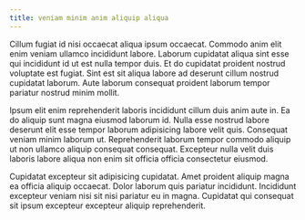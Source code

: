 ```yaml
---
title: veniam minim anim aliquip aliqua
---
```


Cillum fugiat id nisi occaecat aliqua ipsum occaecat. Commodo anim elit enim veniam ullamco incididunt labore. Laborum cupidatat aliqua sint esse qui incididunt id ut est nulla tempor duis. Et do cupidatat proident nostrud voluptate est fugiat. Sint est sit aliqua labore ad deserunt cillum nostrud cupidatat laborum. Aute laborum consequat proident laborum tempor pariatur nostrud minim mollit.

Ipsum elit enim reprehenderit laboris incididunt cillum duis anim aute in. Ea do aliquip sunt magna eiusmod laborum id. Nulla esse nostrud labore deserunt elit esse tempor laborum adipisicing labore velit quis. Consequat veniam minim laborum ut. Reprehenderit laborum tempor commodo aliquip ut non ullamco aliquip consequat consequat. Excepteur nulla velit duis laboris labore aliqua non enim sit officia officia consectetur eiusmod.

Cupidatat excepteur sit adipisicing cupidatat. Amet proident aliquip magna ea officia aliquip occaecat. Dolor laborum quis pariatur incididunt. Incididunt excepteur veniam nisi sit nisi pariatur eu in magna. Cupidatat qui consequat sit ipsum excepteur excepteur aliquip reprehenderit.